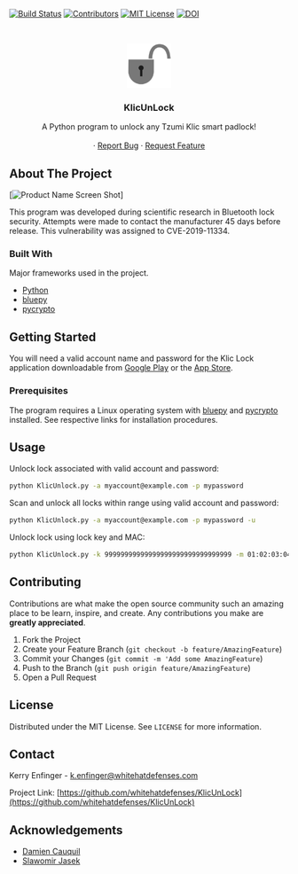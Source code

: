 
<!-- PROJECT SHIELDS -->
[![Build Status][build-shield]]()
[![Contributors][contributors-shield]]()
[![MIT License][license-shield]][license-url]
[![DOI](https://zenodo.org/badge/DOI/10.5281/zenodo.3235050.svg)](https://doi.org/10.5281/zenodo.3235050)


<!-- PROJECT LOGO -->
<br />
<p align="center">
  <a href="https://github.com/whitehatdefenses/KlicUnLock">
    <img src="logo.png" alt="Logo" width="80" height="80">
  </a>

  <h3 align="center">KlicUnLock</h3>

  <p align="center">
    A Python program to unlock any Tzumi Klic smart padlock!
    <br />
    <br />
    ·
    <a href="https://github.com/whitehatdefenses/KlicUnLock/issues">Report Bug</a>
    ·
    <a href="https://github.com/whitehatdefenses/KlicUnLock/issues">Request Feature</a>
  </p>
</p>



<!-- ABOUT THE PROJECT -->
## About The Project

[![Product Name Screen Shot][product-screenshot]]

This program was developed during scientific research in Bluetooth lock security.  Attempts were made to contact the manufacturer 45 days before release.  This vulnerability was assigned to CVE-2019-11334.

### Built With
Major frameworks used in the project. 
* [Python](https://www.python.org/)
* [bluepy](https://github.com/IanHarvey/bluepy)
* [pycrypto](https://pypi.org/project/pycrypto/)



<!-- GETTING STARTED -->
## Getting Started

You will need a valid account name and password for the Klic Lock application downloadable from [Google Play](https://play.google.com/store/apps/details?id=com.nokelock.klic&hl=en_US) or the [App Store](https://itunes.apple.com/us/app/klic-lock/id1385022356?mt=8).

### Prerequisites

The program requires a Linux operating system with [bluepy](https://github.com/IanHarvey/bluepy) and [pycrypto](https://pypi.org/project/pycrypto/) installed.  See respective links for installation procedures. 


<!-- USAGE EXAMPLES -->
## Usage

Unlock lock associated with valid account and password:
```sh
python KlicUnlock.py -a myaccount@example.com -p mypassword
```

Scan and unlock all locks within range using valid account and password:
```sh
python KlicUnlock.py -a myaccount@example.com -p mypassword -u
```

Unlock lock using lock key and MAC:
```sh
python KlicUnlock.py -k 99999999999999999999999999999999 -m 01:02:03:04:05:06
```



<!-- CONTRIBUTING -->
## Contributing

Contributions are what make the open source community such an amazing place to be learn, inspire, and create. Any contributions you make are **greatly appreciated**.

1. Fork the Project
2. Create your Feature Branch (`git checkout -b feature/AmazingFeature`)
3. Commit your Changes (`git commit -m 'Add some AmazingFeature`)
4. Push to the Branch (`git push origin feature/AmazingFeature`)
5. Open a Pull Request



<!-- LICENSE -->
## License

Distributed under the MIT License. See `LICENSE` for more information.



<!-- CONTACT -->
## Contact

Kerry Enfinger - k.enfinger@whitehatdefenses.com

Project Link: [https://github.com/whitehatdefenses/KlicUnLock](https://github.com/whitehatdefenses/KlicUnLock)



<!-- ACKNOWLEDGEMENTS -->
## Acknowledgements
* [Damien Cauquil](https://digital.security)
* [Slawomir Jasek](https://smartlockpicking.com)




<!-- MARKDOWN LINKS & IMAGES -->
[build-shield]: https://img.shields.io/badge/build-passing-brightgreen.svg?style=flat-square
[contributors-shield]: https://img.shields.io/badge/contributors-1-orange.svg?style=flat-square
[license-shield]: https://img.shields.io/badge/license-MIT-blue.svg?style=flat-square
[license-url]: https://choosealicense.com/licenses/mit
[product-screenshot]: https://raw.githubusercontent.com/whitehatdefenses/KlicUnLock/master/screenshot.png
